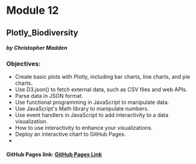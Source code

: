 # Module 12

## Plotly_Biodiversity

##### by Christopher Madden

### Objectives:
  - Create basic plots with Plotly, including bar charts, line charts, and pie charts.
  - Use D3.json() to fetch external data, such as CSV files and web APIs.
  - Parse data in JSON format.
  - Use functional programming in JavaScript to manipulate data.
  - Use JavaScript's Math library to manipulate numbers.
  - Use event handlers in JavaScript to add interactivity to a data visualization.
  - How to use interactivity to enhance your visualizations.
  - Deploy an interactive chart to GitHub Pages.
  - 
#### GitHub Pages link: [GitHub Pages Link](https://maddenc33.github.io/)
